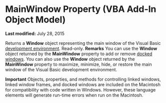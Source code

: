
# MainWindow Property (VBA Add-In Object Model)

 **Last modified:** July 28, 2015


Returns a  **Window** object representing the main window of the Visual Basic [development environment](b8bdf64f-5920-1ae9-16d0-b26d09524a30.md). Read-only.
 **Remarks**
You can use the  **Window** object returned by the **MainWindow** property to add or remove [docked windows](b8bdf64f-5920-1ae9-16d0-b26d09524a30.md). You can also use the  **Window** object returned by the **MainWindow** property to maximize, minimize, hide, or restore the main window of the Visual Basic development environment.


 **Important**  Objects, properties, and methods for controlling linked windows, linked window frames, and docked windows are included on the Macintosh for compatibility with code written in Windows. However, these language elements will generate run-time errors when run on the Macintosh.


